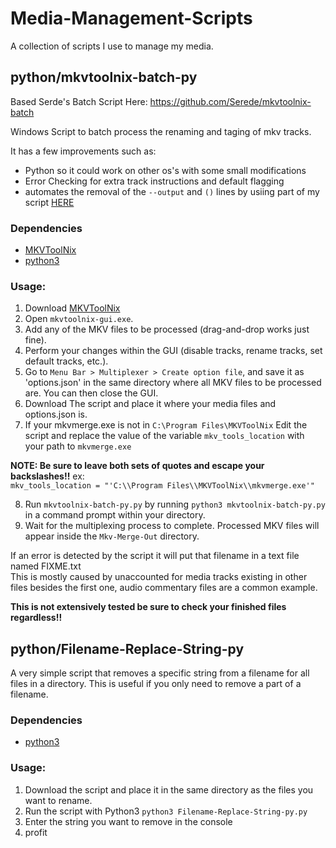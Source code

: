 # Media-Management-Scripts
A collection of scripts I use to manage my media.

## python/mkvtoolnix-batch-py
Based Serde's Batch Script Here: https://github.com/Serede/mkvtoolnix-batch  

Windows Script to batch process the renaming and taging of mkv tracks.  

It has a few improvements such as:
* Python so it could work on other os's with some small modifications
* Error Checking for extra track instructions and default flagging
* automates the removal of the `--output` and `()` lines by usiing part of my script [HERE](https://github.com/fearherbs1/options.json-arg-stripper)

### Dependencies
- [MKVToolNix](https://www.fosshub.com/MKVToolNix.html)
- [python3](https://www.python.org/downloads/)

### Usage:
1. Download [MKVToolNix](https://mkvtoolnix.download/downloads.html)
2. Open `mkvtoolnix-gui.exe`.
3. Add any of the MKV files to be processed (drag-and-drop works just fine).
4. Perform your changes within the GUI (disable tracks, rename tracks, set default tracks, etc.).
5. Go to `Menu Bar > Multiplexer > Create option file`, and save it as 'options.json' in the same directory where all MKV files to be processed are. You can then close the GUI.
6. Download The script and place it where your media files and options.json is.
7. If your mkvmerge.exe is not in `C:\Program Files\MKVToolNix` Edit the script and replace the value of the variable `mkv_tools_location` with your path to `mkvmerge.exe`  
  
**NOTE: Be sure to leave both sets of quotes and escape your backslashes!!** ex:  
`mkv_tools_location = "'C:\\Program Files\\MKVToolNix\\mkvmerge.exe'"`

8. Run `mkvtoolnix-batch-py.py` by running `python3 mkvtoolnix-batch-py.py` in a command prompt within your directory.
9. Wait for the multiplexing process to complete. Processed MKV files will appear inside the `Mkv-Merge-Out` directory.

If an error is detected by the script it will put that filename in a text file named FIXME.txt  
This is mostly caused by unaccounted for media tracks existing in other files besides the first one, audio commentary files are a common example.  

**This is not extensively tested be sure to check your finished files regardless!!**

## python/Filename-Replace-String-py
A very simple script that removes a specific string from a filename for all files in a directory.
This is useful if you only need to remove a part of a filename.

### Dependencies
- [python3](https://www.python.org/downloads/)

### Usage:
1. Download the script and place it in the same directory as the files you want to rename.
2. Run the script with Python3 `python3 Filename-Replace-String-py.py`
3. Enter the string you want to remove in the console
4. profit